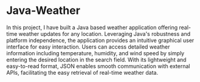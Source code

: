 # Java-Weather

In this project, I have built a Java based weather application offering real-time weather updates for any location. Leveraging Java's robustness and platform independence, the application provides an intuitive graphical user interface for easy interaction. Users can access detailed weather information including temperature, humidity, and wind speed by simply entering the desired location in the search field. With its lightweight and easy-to-read format, JSON enables smooth communication with external APIs, facilitating the easy retrieval of real-time weather data.
